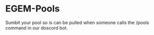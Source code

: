 # EGEM-Pools

Sumbit your pool so is can be pulled when someone calls the /pools command in our doscord bot.
